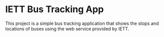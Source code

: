 # IETT Bus Tracking App

This project is a simple bus tracking application that shows the stops and locations of buses using the web service provided by IETT.


